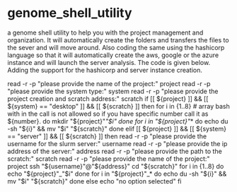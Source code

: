 # genome_shell_utility
a genome shell utility to help you with the project management and organization. It will automatically create the folders and transfers the files to the sever and will move around. Also coding the same using the hashicorp language so that it will automatically create the aws, google or the azure instance and will launch the server analysis. The code is given below. Adding the support for the hashicorp and server instance creation. 

read -r -p "please provide the name of the project:" project
read -r -p "please provide the system type:" system
read -r -p "please provide the project creation and scratch address:" scratch
if [[ ${project} ]] &&
        [[ ${system} == "desktop" ]] &&
                             [[ ${scratch} ]] 
then
    for i in {1..8} # array bash with in the call is not allowed so if you have specific number call it as ${number}. 
        do mkdir "${project}"_"$i"
    done
    for i in "${project}"_*
        do echo du -sh "${i}" && mv "$i" "${scratch}"
    done
elif  [[ ${project} ]] &&
        [[ ${system} == "server" ]] && 
                            [[ ${scratch} ]]
then
    read -r -p "please provide the username for the slurm server:" username
    read -r -p "please provide the ip address of the server:" address
    read -r -p "please provide the path to the scratch:" scratch
    read -r -p "please provide the name of the project:" project 
    ssh "${username}"@"${address}"
     cd "${scratch}"
        for i in {1..8}
            do echo "${project}"_"$i"
        done
        for i in "${project}"_*
            do echo du -sh "${i}" && mv "$i" "${scratch}"
        done
else 
    echo "no option selected"
fi


